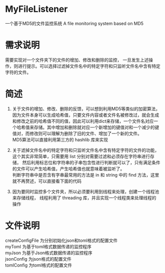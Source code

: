 # MyFileListener
一个基于MD5的文件监控系统 A file monitoring system based on MD5


# 需求说明
  需要实现对一个文件夹下的文件的增加、修改和删除的监控， 一旦发生上述操作，则进行提示。可以选择过滤掉文件名中的特定字符和只监听文件名中含有特定字符的文件。

# 简述
  1. 关于文件的增加、修改、删除的反馈，可以想到利用MD5等类似的加密算法，因为文件本身可以生成哈希值，只要文件内容或者文件名被修改过，就会生成和修改之前的哈希值不同的值，因此可以利用dict来存储，一个文件名对应一个哈希值来存储。其中增加和删除就对应一个新增加的键值对和一个减少的键值对，而修改则可以理解为删除了旧的文件、增加了一个新的文件。   
  MD5算法可以直接利用第三方的 hashlib 库来实现
  
  2. 关于滤掉文件名中的特定字符和只监听文件名中含有特定字符的文件的功能，这个其实非常简单，只需要用 list 分别对需要过滤和必须存在字符串进行存储， 然后利用标志位和字符串的子串包含性进行判断就可以了，只有满足条件的文件可以产生哈希值，产生哈希值也就意味着被监听了。   
  判断字符串中是否含有字串最常用的方法是 in 和 string 中的 find 方法，这里就不再赘述，可以直接看下面的代码

  3. 因为要同时监控多个文件夹，所以必须要利用到线程来处理，创建一个线程池来存储线程， 线程利用了 threading 库，并且实现一个线程类来处理线程的操作
  
# 文件说明
  createConfigFile 为分别初始化json和toml格式的配置文件   
  myToml 为基于toml格式数据传递的监控程序   
  myJson 为基于Json格式数据传递的监控程序   
  jsonConfig 为json格式的配置文件   
  tomlConfig 为toml格式的配置文件   
